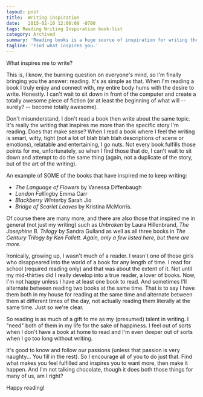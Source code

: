 ```yaml
---
layout: post
title:  Writing inspiration
date:   2015-02-10 12:00:00 -0700
tags: Reading Writing Inspiration book-list
category: Archived
summary: 'Reading books is a huge source of inspiration for writing them. Here you'll find some examples of a few books that have inspired my writing.'
tagline: 'Find what inspires you.'
---
```


What inspires me to write?

This is, I know, the burning question on everyone's mind, so I'm finally bringing you the answer: reading. It's as simple as that. When I'm reading a book I truly enjoy and connect with, my entire body hums with the desire to write. Honestly. I can't wait to sit down in front of the computer and create a totally awesome piece of fiction (or at least the beginning of what will -- surely? -- become totally awesome).

Don't misunderstand, I don't read a book then write about the same topic. It's really the writing that inspires me more than the specific story I'm reading. Does that make sense? When I read a book where I feel the writing is smart, witty, tight (not a lot of blah blah blah descriptions of scene or emotions), relatable and entertaining, I go nuts. Not every book fulfills those points for me, unfortunately, so when I find those that do, I can't wait to sit down and attempt to do the same thing (again, not a duplicate of the story, but of the art of the writing).

An example of SOME of the books that have inspired me to keep writing:

* <cite>The Language of Flowers</cite> by Vanessa Diffenbaugh
* <cite>London Falling</cite>by Emma Carr
* <cite>Blackberry Winter</cite>by Sarah Jio
* <cite>Bridge of Scarlet Leaves</cite> by Kristina McMorris.

Of course there are many more, and there are also those that inspired me in general (not just my writing) such as <cite>Unbroken</cite> by Laura Hillenbrand, <cite>The Josephine B. Trilogy</cite> by Sandra Gulland as well as all three books in <cite>The Century Trilogy<cite> by Ken Follett. Again, only a few listed here, but there are more.

Ironically, growing up, I wasn't much of a reader. I wasn't one of those girls who disappeared into the world of a book for any length of time. I read for school (required reading only) and that was about the extent of it. Not until my mid-thirties did I really develop into a true reader, a lover of books. Now, I'm not happy unless I have at least one book to read. And sometimes I'll alternate between reading two books at the same time. That is to say I have them both in my house for reading at the same time and alternate between them at different times of the day, not actually reading them literally at the same time. Just so we're clear.

So reading is as much of a gift to me as my (presumed) talent in writing. I "need" both of them in my life for the sake of happiness. I feel out of sorts when I don't have a book at home to read and I'm even deeper out of sorts when I go too long without writing.

It's good to know and follow our passions (unless that passion is very naughty... You fill in the rest). So I encourage all of you to do just that. Find what makes you feel fulfilled and inspires you to want more, then make it happen. And I'm not talking chocolate, though it does both those things for many of us, am I right?

Happy reading!